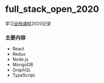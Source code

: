 # full_stack_open_2020

学习[全栈课程](https://fullstackopen.com/zh)2020记录

### 主要内容
+ React
+ Redux
+ Node.js
+ MongoDB
+ GraphQL
+ TypeScript

